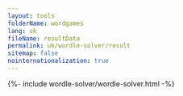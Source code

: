 ```yaml
---
layout: tools
folderName: wordgames
lang: uk
fileName: resultData
permalink: uk/wordle-solver/result
sitemap: false
nointernationalization: true
---
```

<style>
    .ads_layout{
        display:none !important;
    }
</style>
{%- include wordle-solver/wordle-solver.html -%}       
